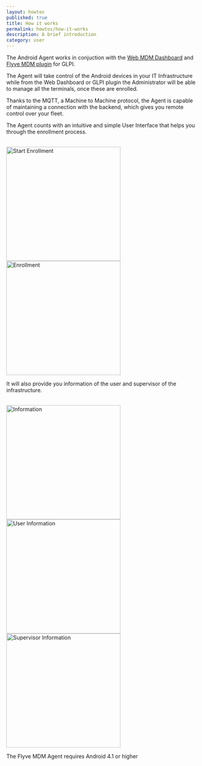 ```yaml
---
layout: howtos
published: true
title: How it works
permalink: howtos/how-it-works
description: A brief introduction
category: user
---
```


The Android Agent works in conjuction with the [Web MDM Dashboard](http://flyve.org/web-mdm-dashboard/) and [Flyve MDM plugin](http://flyve.org/glpi-plugin/) for GLPI.

The Agent will take control of the Android devices in your IT Infrastructure while from the Web Dashboard or GLPI plugin the Administrator will be able to manage all the terminals, once these are enrolled.

Thanks to the MQTT, a Machine to Machine protocol, the Agent is capable of maintaining a connection with the backend, which gives you remote control over your fleet.

The Agent counts with an intuitive and simple User Interface that helps you through the enrollment process.

<br>

<div>
<img src="{{ 'images/screenshots/start-enrollment.png' | absolute_url }}" alt="Start Enrollment" width="300">

<img src="{{ 'images/screenshots/enrollment.png' | absolute_url }}" alt="Enrollment" width="300">
</div>

It will also provide you information of the user and supervisor of the infrastructure.

<br>

<div>
<img src="{{ 'images/screenshots/information.png' | absolute_url }}" alt="Information" width="300">

<img src="{{ 'images/screenshots/user-information.png' | absolute_url }}" alt="User Information" width="300">

<img src="{{ 'images/screenshots/supervisor-information.png' | absolute_url }}" alt="Supervisor Information" width="300">
</div>

The Flyve MDM Agent requires Android 4.1 or higher

